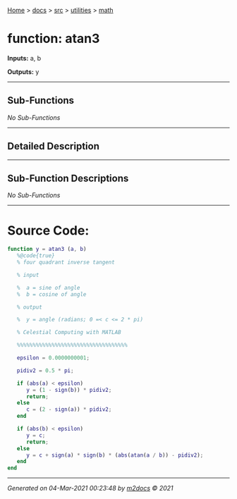 [Home](../../../index.md) > [docs](../../../docs_index.md) > [src](../../src_index.md) > [utilities](../utilities_index.md) > [math](math_index.md)  


# function: atan3



**Inputs:** a, b

**Outputs:** y

 ***

## Sub-Functions

*No Sub-Functions*

 ***

## Detailed Description



 ***

## Sub-Function Descriptions

*No Sub-Functions*

 
 *** 

# Source Code:

 ```matlab 
 function y = atan3 (a, b)
    %@code{true}
    % four quadrant inverse tangent

    % input

    %  a = sine of angle
    %  b = cosine of angle

    % output

    %  y = angle (radians; 0 =< c <= 2 * pi)

    % Celestial Computing with MATLAB

    %%%%%%%%%%%%%%%%%%%%%%%%%%%%%%%%%%%

    epsilon = 0.0000000001;

    pidiv2 = 0.5 * pi;

    if (abs(a) < epsilon)
       y = (1 - sign(b)) * pidiv2;
       return;
    else
       c = (2 - sign(a)) * pidiv2;
    end

    if (abs(b) < epsilon)
       y = c;
       return;
    else
       y = c + sign(a) * sign(b) * (abs(atan(a / b)) - pidiv2);
    end
end 
``` 
 
***

*Generated on 04-Mar-2021 00:23:48 by [m2docs](https://github.com/crgnam-research/m2docs) © 2021*
